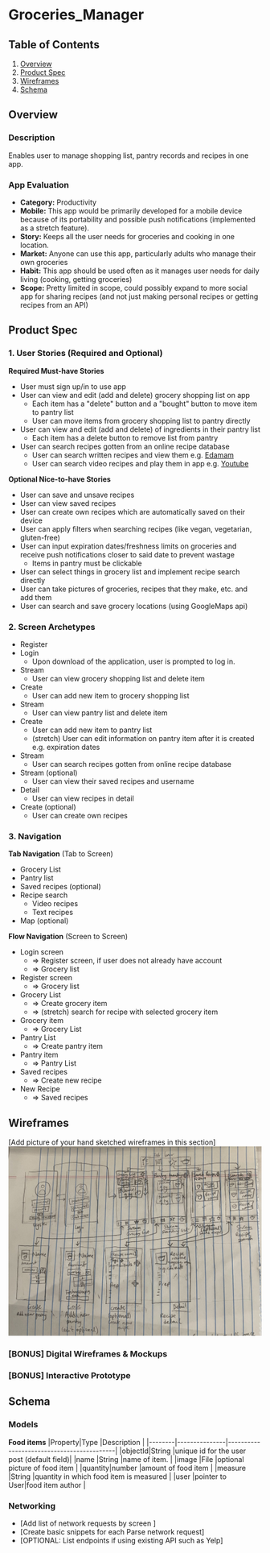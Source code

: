 # Groceries_Manager

## Table of Contents
1. [Overview](#Overview)
1. [Product Spec](#Product-Spec)
1. [Wireframes](#Wireframes)
2. [Schema](#Schema)

## Overview
### Description
Enables user to manage shopping list, pantry records and recipes in one app.

### App Evaluation
- **Category:** Productivity
- **Mobile:** This app would be primarily developed for a mobile device because of its portability and possible push notifications (implemented as a stretch feature).
- **Story:** Keeps all the user needs for groceries and cooking in one location.
- **Market:** Anyone can use this app, particularly adults who manage their own groceries
- **Habit:** This app should be used often as it manages user needs for daily living (cooking, getting groceries)
- **Scope:** Pretty limited in scope, could possibly expand to more social app for sharing recipes (and not just making personal recipes or getting recipes from an API)

## Product Spec

### 1. User Stories (Required and Optional)

**Required Must-have Stories**

* User must sign up/in to use app
* User can view and edit (add and delete) grocery shopping list on app
    * Each item has a "delete" button and a "bought" button to move item to pantry list
  * User can move items from grocery shopping list to pantry directly
* User can view and edit (add and delete) of ingredients in their pantry list
    * Each item has a delete button to remove list from pantry
* User can search recipes gotten from an online recipe database 
    * User can search written recipes and view them e.g. [Edamam](https://developer.edamam.com/edamam-docs-recipe-api)
    * User can search video recipes and play them in app e.g. [Youtube](https://developers.google.com/youtube/v3/getting-started)


**Optional Nice-to-have Stories**
* User can save and unsave recipes
* User can view saved recipes
* User can create own recipes which are automatically saved on their device
* User can apply filters when searching recipes (like vegan, vegetarian, gluten-free)
* User can input expiration dates/freshness limits on groceries and receive push notifications closer to said date to prevent wastage
    * Items in pantry must be clickable
* User can select things in grocery list and implement recipe search directly
* User can take pictures of groceries, recipes that they make, etc. and add them
* User can search and save grocery locations (using GoogleMaps api)


### 2. Screen Archetypes

* Register
* Login
   * Upon download of the application, user is prompted to log in.
* Stream
   * User can view grocery shopping list and delete item
* Create
   * User can add new item to grocery shopping list
* Stream
   * User can view pantry list and delete item
* Create
   * User can add new item to pantry list
  * (stretch) User can edit information on pantry item after it is created e.g. expiration dates
* Stream
  * User can search recipes gotten from online recipe database
* Stream (optional)
    * User can view their saved recipes and username
* Detail
    * User can view recipes in detail
* Create (optional)
    * User can create own recipes


### 3. Navigation

**Tab Navigation** (Tab to Screen)

* Grocery List
* Pantry list
* Saved recipes (optional)
* Recipe search
  * Video recipes
  * Text recipes
* Map (optional)



**Flow Navigation** (Screen to Screen)

* Login screen
   * => Register screen, if user does not already have account
   * => Grocery list
 * Register screen
   * => Grocery list
* Grocery List
   * => Create grocery item
   * => (stretch) search for recipe with selected grocery item
* Grocery item
  * => Grocery List 
* Pantry List
  * => Create pantry item
* Pantry item
  * => Pantry List
* Saved recipes
  * => Create new recipe
* New Recipe
  * => Saved recipes


## Wireframes
[Add picture of your hand sketched wireframes in this section]
<img src="IMG-3501.jpg" width=600>

### [BONUS] Digital Wireframes & Mockups

### [BONUS] Interactive Prototype

## Schema 
### Models
**Food items**
|Property|Type           |Description                                |
|--------|---------------|-------------------------------------------|
|objectId|String         |unique id for the user post (default field)|
|name    |String         |name of item.                              |
|image   |File           |optional picture of food item              |
|quantity|number         |amount of food item                        |
|measure |String         |quantity in which food item is measured    |
|user    |pointer to User|food item author                           |

### Networking
- [Add list of network requests by screen ]
- [Create basic snippets for each Parse network request]
- [OPTIONAL: List endpoints if using existing API such as Yelp]
